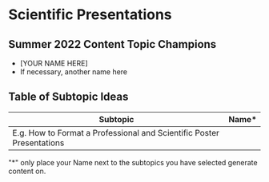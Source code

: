# Scientific Presentations

## Summer 2022 Content Topic Champions
* [YOUR NAME HERE]
* If necessary, another name here

## Table of Subtopic Ideas
| Subtopic | Name*    | 
| ----- | --------|
| E.g. How to Format a Professional and Scientific Poster Presentations | |

"*" only place your Name next to the subtopics you have selected generate content on.
